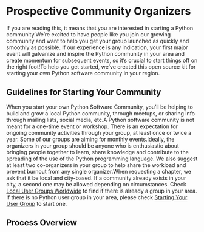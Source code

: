 # Prospective Community Organizers

If you are reading this, it means that you are interested in starting a Python community.We’re excited to have people like you join our growing community and want to help you get your group launched as quickly and smoothly as possible. If our experience is any indication, your first major event will galvanize and inspire the Python community in your area and create momentum for subsequent events, so it’s crucial to start things off on the right foot!To help you get started, we’ve created this open source kit for starting your own Python software community in your region.

## Guidelines for Starting Your Community

When you start your own Python Software Community, you’ll be helping to build and grow a local Python community, through meetups, or sharing info through mailing lists, social media, etc.A Python software community is not meant for a one-time event or workshop. There is an expectation for ongoing community activities through your group, at least once or twice a year. Some of our groups are aiming for monthly events.Ideally, the organizers in your group should be anyone who is enthusiastic about bringing people together to learn, share knowledge and contribute to the spreading of the use of the Python programming language. We also suggest at least two co-organizers in your group to help share the workload and prevent burnout from any single organizer.When requesting a chapter, we ask that it be local and city-based. If a community already exists in your city, a second one may be allowed depending on circumstances. Check [Local User Groups Worldwide](https://wiki.python.org/moin/LocalUserGroups) to find if there is already a group in your area. If there is no Python user group in your area, please check [Starting Your User Group](https://wiki.python.org/moin/StartingYourUsersGroup) to start one.

## Process Overview

